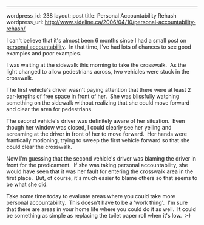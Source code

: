 --- 
wordpress_id: 238
layout: post
title: Personal Accountability Rehash
wordpress_url: http://www.sideline.ca/2006/04/10/personal-accountability-rehash/

<p>I can't believe that it's almost been 6 months since I had a small post on <a href="http://blogs.sideline.ca/archive/2005/10/25/Whatsyourpersonalaccountabilityonyourteam.aspx">personal accountability</a>.  In that time, I've had lots of chances to see good examples and poor examples.</p>
<p>I was waiting at the sidewalk this morning to take the crosswalk.  As the light changed to allow pedestrians across, two vehicles were stuck in the crosswalk.  </p>
<p>The first vehicle's driver wasn't paying attention that there were at least 2 car-lengths of free space in front of her.  She was blissfully watching something on the sidewalk without realizing that she could move forward and clear the area for pedestrians.</p>
<p>The second vehicle's driver was definitely aware of her situation.  Even though her window was closed, I could clearly see her yelling and screaming at the driver in front of her to move forward.  Her hands were frantically motioning, trying to sweep the first vehicle forward so that she could clear the crosswalk.</p>
<p>Now I'm guessing that the second vehicle's driver was blaming the driver in front for the predicament.  If she was taking personal accountability, she would have seen that it was her fault for entering the crosswalk area in the first place.  But, of course, it's much easier to blame others so that seems to be what she did.</p>
<p>Take some time today to evaluate areas where you could take more personal accountability.  This doesn't have to be a 'work thing'.  I'm sure that there are areas in your home life where you could do it as well.  It could be something as simple as replacing the toilet paper roll when it's low.  :-)</p>
